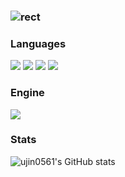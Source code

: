 ### ![rect](https://capsule-render.vercel.app/api?type=rect&color=gradient&text=%20%20Woojin's%20GitHub%20%20&fontAlign=27&fontSize=30&textBg=true&desc=I'm%20an%20aspiring%20virtual%20%reality%20develper&descAlign=70&descAlignY=50) 

### Languages
<p>
<img src="https://img.shields.io/badge/c%23-%23239120.svg?style=for-the-badge&logo=c-sharp&logoColor=white"/> 
<img src="https://img.shields.io/badge/c++-%2300599C.svg?style=for-the-badge&logo=c%2B%2B&logoColor=white"/>
<img src="https://img.shields.io/badge/python-3670A0?style=for-the-badge&logo=python&logoColor=ffdd54"/>
<img src="https://img.shields.io/badge/java-%2342429C.svg?style=for-the-badge&logo=java&logoColor=white"/>  
</p>

### Engine
<img src="https://img.shields.io/badge/unity-%23000000.svg?style=for-the-badge&logo=unity&logoColor=white"/>

### Stats
![ujin0561's GitHub stats](https://github-readme-stats.vercel.app/api?username=ujin0561&show_icons=true&theme=radical)

##
<!--
**korysanan/Korysanan** is a ✨ _special_ ✨ repository because its `README.md` (this file) appears on your GitHub profile.

Here are some ideas to get you started:

- 🔭 I’m currently working on ...
- 🌱 I’m currently learning ...
- 👯 I’m looking to collaborate on ...
- 🤔 I’m looking for help with ...
- 💬 Ask me about ...
- 📫 How to reach me: ...
- 😄 Pronouns: ...
- ⚡ Fun fact: ...
-->
